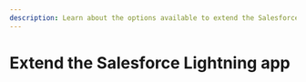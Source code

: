 ```yaml
---
description: Learn about the options available to extend the Salesforce Lightning app.
---
```


# Extend the Salesforce Lightning app


